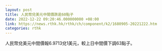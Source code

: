 ```yaml
---
layout: post
title: 人民幣兌美元中間價跌逾60點子
date: 2022-12-22 09:20:46.000000000 +08:00
link: https://news.rthk.hk/rthk/ch/component/k2/1680905-20221222.htm
categories: rthk
---
```


人民幣兌美元中間價報6.9713兌1美元，較上日中間價下調63點子。
